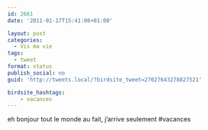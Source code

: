 ```yaml
---
id: 2661
date: '2011-01-17T15:41:06+01:00'

layout: post
categories:
  - Vis ma vie
tags:
  - tweet
format: status
publish_social: no
guid: 'http://tweets.local/?birdsite_tweet=27027643278827521'

birdsite_hashtags:
    - vacances
---
```


eh bonjour tout le monde au fait, j’arrive seulement #vacances